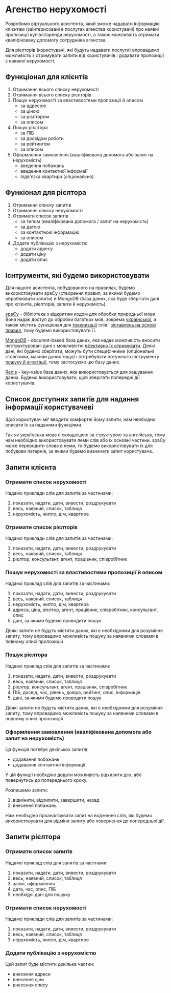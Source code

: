 # Агенство нерухомості

Розробимо віртуального асистента, який зможе надавати інформацію клієнтам (заінтерисовані в послугах агенства користувачі) про наявні пропозиції купівлі/аренди нерухомості, а також можливість отримати кваліфіковану допомогу сотрудника агенства. 

Для рієлторів (користувачі, які будуть надавати послуги) впровадимо можливість з отримувати запити від користувачів і додавати пропозиції з наявної нерухомості.

## Функціонал для клієнтів

1. Отримання всього списку нерухомості
2. Отримання всього списку рієлторів
3. Пошук нерухомості за властивостями пропозиції й описом
    - за адресою
    - за ціною
    - за рієлтором
    - за описом
4. Пошук рієлтора
    - за ПІБ
    - за досвідом роботи
    - за рейтингом
    - за описом
5. Оформлення замовлення (кваліфікована допомога або запит на нерухомість)
    - введення побажань
    - введення контактної інформаії
    - підв'язка квартири (опціонально)

## Функіонал для рієлтора

1. Отримання списку запитів
2. Отримання списку нерухомості
3. Отримати список запитів
    - за типом (кваліфікована допомога / запит на нерухомість)
    - за датою
    - за контактною інформацію
    - за описом
4. Додати публікацію з нерухомістю 
    - додати адресу
    - додати ціну
    - додати опис

## Існтрументи, які будемо використовувати

Для нашого асистента, побудованого на правилах, будемо використовувати spaCy (створення правил, за якими будемо оброблювати запити) й MongoDB (база даних, яка буде зберігати дані про клієнтів, рієлторів, запити й нерухомість).

[spaCy](https://spacy.io/usage/spacy-101) - бібліотека з відкритим кодом для обробки природньої мови. Вона надає доступ до обробки багатьох мов, зокрема [української](https://spacy.io/models/uk), а також містить функціонал для [токенизації](https://spacy.io/usage/linguistic-features) слів і [зіставлень на основі правил](https://spacy.io/usage/rule-based-matching), тому будемо використовувати її.

[MongoDB](https://www.mongodb.com/) - documnt-based база даних, яка надає можливість вносити неструктуровані дані з можливістю [ефективно їх отримувати](https://www.mongodb.com/blog/post/building-with-patterns-a-summary). Деякі дані, які будемо зберігати, можуть бути специфічними (опціональні стовпчики, масиви даних тощо) і потребувати потужного інструменту [пошуку й агрегації](https://www.mongodb.com/docs/manual/aggregation/), тому застосуємо цю базу даних.

[Redis](https://redis.io/) - key-value база даних, яка використовується для хешування даних. Будемо використовувати, щоб зберігати попередні дії користувачів.

## Список доступних запитів для надання інформації користувачеві

Щоб користувач міг вводити комфортні йому запити, нам необхідно описати їх за наданими функціями.

Так як українська мова є складнішою за структурою за англійську, тому нам необхідно використовувати леми слів або їх основні частини. spaCy може переводити слова в леми, то будемо використовувати їх для побудови патернів, за якими будемо визначати запит користувача.

## Запити клієнта
### Отримати список нерухомості
Надамо приклади слів для запитів за частинами:
1. показати, надати, дати, вивести, роздрукувати
2. весь, наявний, список, таблиця
3. нерухомість, житло, дім, квартира

### Отримати список рієлторів
Надамо приклади слів для запитів за частинами:
1. показати, надати, дати, вивести, роздрукувати
2. весь, наявний, список, таблиця
3. рієлтор, консультант, агент, працівник, співробітник

### Пошук нерухомості за властивостями пропозиції й описом
Надамо приклад слів для запитів за частинами:
1. показати, надати, дати, вивести, роздрукувати
2. весь, наявний, список, таблиця
3. нерухомість, житло, дім, квартира
4. адреса, ціна, рієлтор, агент, працівник, співробітник, консультант, опис
5. дані, за якими будемо проводити пошук

Деякі запити не будуть містити даних, які є необхідними для розуміння запиту, тому впровадимо можливість пошуку за наявними словами в повному описі пропозицій

### Пошук рієлтора
Надамо приклад слів для запитів за частинами:
1. показати, надати, дати, вивести, роздрукувати
2. весь, наявний, список, таблиця
3. рієлтор, консультант, агент, працівник, співробітник
4. ПІБ, досвід, час, рівень, довіра, рейтинг, опис, інформація
5. дані, за якими будемо проводити пошук

Деякі запити не будуть містити даних, які є необхідними для розуміння запиту, тому впровадимо можливість пошуку за наявними словами в повному описі пропозицій

### Оформлення замовлення (кваліфікована допомога або запит на нерухомість)
Ця функція потебує декількох запитів:
- додавання побажань
- додавання контактної інформації

У цій функції необхдіно додати можливість відхилити дію, або повернутись до попереднього кроку. 

Розпишемо запити:
1. відмінити, відхилити, завершити, назад
2. внесення побажань

Нам необхдіно проаналізувати запит на водження слів, які будемо використовувати для відміни запиту або повернення до попередньої дії.

## Запити рієлтора
### Отримати список запитів
Надамо приклад слів для запитів за частнами:
1. показати, надати, дати, вивести, роздрукувати
2. весь, наявний, список, таблиця
3. запит, оформлення
4. дата, час, опис, ПІБ
5. необхідні дані для пошуку

### Отримати список нерухомості
Надамо приклади слів для запитів за частинами:
1. показати, надати, дати, вивести, роздрукувати
2. весь, наявний, список, таблиця
3. нерухомість, житло, дім, квартира

### Додати публікацію з нерухомістю
Цей запит буде містити декілька частин:
- внесення адреси
- внесення ціни
- внесення опису
